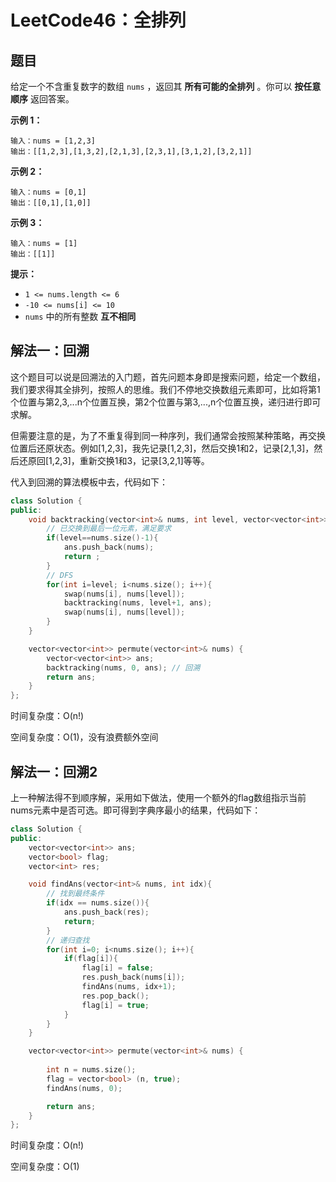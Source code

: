 # LeetCode46：全排列

## 题目

给定一个不含重复数字的数组 `nums` ，返回其 **所有可能的全排列** 。你可以 **按任意顺序** 返回答案。

 

**示例 1：**

```
输入：nums = [1,2,3]
输出：[[1,2,3],[1,3,2],[2,1,3],[2,3,1],[3,1,2],[3,2,1]]
```

**示例 2：**

```
输入：nums = [0,1]
输出：[[0,1],[1,0]]
```

**示例 3：**

```
输入：nums = [1]
输出：[[1]]
```

 

**提示：**

- `1 <= nums.length <= 6`
- `-10 <= nums[i] <= 10`
- `nums` 中的所有整数 **互不相同**



## 解法一：回溯

这个题目可以说是回溯法的入门题，首先问题本身即是搜索问题，给定一个数组，我们要求得其全排列，按照人的思维。我们不停地交换数组元素即可，比如将第1个位置与第2,3,...n个位置互换，第2个位置与第3,...,n个位置互换，递归进行即可求解。

但需要注意的是，为了不重复得到同一种序列，我们通常会按照某种策略，再交换位置后还原状态。例如[1,2,3]，我先记录[1,2,3]，然后交换1和2，记录[2,1,3]，然后还原回[1,2,3]，重新交换1和3，记录[3,2,1]等等。

代入到回溯的算法模板中去，代码如下：

```c++
class Solution {
public:
    void backtracking(vector<int>& nums, int level, vector<vector<int>>& ans){
        // 已交换到最后一位元素，满足要求
        if(level==nums.size()-1){
            ans.push_back(nums);
            return ;
        }
		// DFS
        for(int i=level; i<nums.size(); i++){
            swap(nums[i], nums[level]);
            backtracking(nums, level+1, ans);
            swap(nums[i], nums[level]);
        }
    }

    vector<vector<int>> permute(vector<int>& nums) {
        vector<vector<int>> ans;
        backtracking(nums, 0, ans);	// 回溯
        return ans;
    }
};
```

时间复杂度：O(n!)

空间复杂度：O(1)，没有浪费额外空间



## 解法一：回溯2

上一种解法得不到顺序解，采用如下做法，使用一个额外的flag数组指示当前nums元素中是否可选。即可得到字典序最小的结果，代码如下：

```c++
class Solution {
public:
    vector<vector<int>> ans;
    vector<bool> flag;
    vector<int> res;

    void findAns(vector<int>& nums, int idx){
        // 找到最终条件
        if(idx == nums.size()){
            ans.push_back(res);
            return;
        }
        // 递归查找
        for(int i=0; i<nums.size(); i++){
            if(flag[i]){
                flag[i] = false;
                res.push_back(nums[i]);
                findAns(nums, idx+1);
                res.pop_back();
                flag[i] = true;
            }
        }
    }

    vector<vector<int>> permute(vector<int>& nums) {
        
        int n = nums.size();
        flag = vector<bool> (n, true);
        findAns(nums, 0);

        return ans;
    }
};
```

时间复杂度：O(n!)

空间复杂度：O(1)